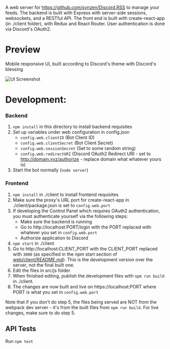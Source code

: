 A web server for https://github.com/synzen/Discord.RSS to manage your feeds. The backend is built with Express with server-side sessions, websockets, and a RESTful API. The front end is built with create-react-app (in ./client folder), with Redux and React Router. User authentication is done via Discord's OAuth2.

# Preview

Mobile responsive UI, built according to Discord's theme with Discord's blessing

![UI Screenshot](https://i.imgur.com/CD8mbRh.png)

# Development:

### Backend

1. `npm install` in this directory to install backend requisites
2. Set up variables under web configuration in config.json
   - `config.web.clientID` (Bot Client ID)
   - `config.web.clientSecret` (Bot Client Secret)
   - `config.web.sessionSecret` (Set to some random string)
   - `config.web.redirectURI` (Discord OAuth2 Redirect URI - set to http://domain.xyz/authorize - replace domain what whatever yours is)
3. Start the bot normally (`node server`)

### Frontend

1. `npm install` in ./client to install frontend requisites
2. Make sure the proxy's URL port for create-react-app in ./client/package.json is set to `config.web.port`
3. If developing the Control Panel which requires OAuth2 authentication, you must authenticate yourself via the following steps:
    - Make sure the backend is running
    - Go to http://localhost:PORT/login with the PORT replaced with whatever you set in `config.web.port`
    - Authorize application to Discord
4. `npm start` in ./client
5. Go to http://localhost:CLIENT_PORT with the CLIENT_PORT replaced with `3000` (as specified in the npm start section of [web/client/README.md](https://github.com/synzen/Discord.RSS/blob/dev/web/client/README.md)). This is the development version over the server, not the final built one.
6. Edit the files in src/js folder
7. When finished editing, publish the development files with `npm run build` in ./client.
8. The changes are now built and live on https://localhost:PORT  where PORT is what you set in `config.web.port`


Note that if you don't do step 5, the files being served are NOT from the webpack dev server - it's from the built files from `npm run build`. For live changes, make sure to do step 5.

## API Tests

Run `npm test`
